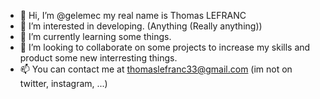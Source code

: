 - 👋 Hi, I’m @gelemec my real name is Thomas LEFRANC
- 👀 I’m interested in developing. (Anything (Really anything))
- 🌱 I’m currently learning some things.
- 💞️ I’m looking to collaborate on some projects to increase my skills and product some new interresting things.
- 📫 You can contact me at thomaslefranc33@gmail.com (im not on twitter, instagram, ...)
